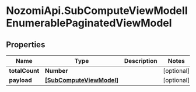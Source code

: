 # NozomiApi.SubComputeViewModelIEnumerablePaginatedViewModel

## Properties
Name | Type | Description | Notes
------------ | ------------- | ------------- | -------------
**totalCount** | **Number** |  | [optional] 
**payload** | [**[SubComputeViewModel]**](SubComputeViewModel.md) |  | [optional] 
